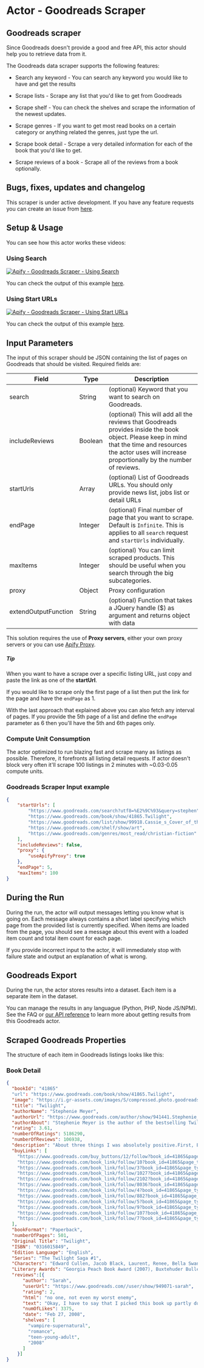 # Actor - Goodreads Scraper

## Goodreads scraper

Since Goodreads doesn't provide a good and free API, this actor should help you to retrieve data from it.

The Goodreads data scraper supports the following features:

-   Search any keyword - You can search any keyword you would like to have and get the results

-   Scrape lists - Scrape any list that you'd like to get from Goodreads

-   Scrape shelf - You can check the shelves and scrape the information of the newest updates.

-   Scrape genres - If you want to get most read books on a certain category or anything related the genres, just type the url.

-   Scrape book detail - Scrape a very detailed information for each of the book that you'd like to get.

-   Scrape reviews of a book - Scrape all of the reviews from a book optionally.

## Bugs, fixes, updates and changelog

This scraper is under active development. If you have any feature requests you can create an issue from [here](https://github.com/epctex/goodreads-scraper/issues).

## Setup & Usage

You can see how this actor works these videos:

### Using Search

[![Apify - Goodreads Scraper - Using Search](https://img.youtube.com/vi/7rpRBlIE--o/0.jpg)](https://www.youtube.com/watch?v=7rpRBlIE--o)

You can check the output of this example [here](https://api.apify.com/v2/datasets/AVTdGvcS2iOjDgAaV/items?clean=true&format=json).

### Using Start URLs

[![Apify - Goodreads Scraper - Using Start URLs](https://img.youtube.com/vi/ProePJ_1pwA/0.jpg)](https://www.youtube.com/watch?v=ProePJ_1pwA)

You can check the output of this example [here](https://api.apify.com/v2/datasets/yiZ9wm15WMTdmdH8L/items?clean=true&format=json).

## Input Parameters

The input of this scraper should be JSON containing the list of pages on Goodreads that should be visited. Required fields are:

| Field                | Type    | Description                                                                                                                                                                                                    |
| -------------------- | ------- | -------------------------------------------------------------------------------------------------------------------------------------------------------------------------------------------------------------- |
| search               | String  | (optional) Keyword that you want to search on Goodreads.                                                                                                                                                       |
| includeReviews       | Boolean | (optional) This will add all the reviews that Goodreads provides inside the book object. Please keep in mind that the time and resources the actor uses will increase proportionally by the number of reviews. |
| startUrls            | Array   | (optional) List of Goodreads URLs. You should only provide news list, jobs list or detail URLs                                                                                                                 |
| endPage              | Integer | (optional) Final number of page that you want to scrape. Default is `Infinite`. This is applies to all `search` request and `startUrls` individually.                                                          |
| maxItems             | Integer | (optional) You can limit scraped products. This should be useful when you search through the big subcategories.                                                                                                |
| proxy                | Object  | Proxy configuration                                                                                                                                                                                            |
| extendOutputFunction | String  | (optional) Function that takes a JQuery handle ($) as argument and returns object with data                                                                                                                    |

This solution requires the use of **Proxy servers**, either your own proxy servers or you can use [Apify Proxy](https://www.apify.com/docs/proxy).

##### Tip

When you want to have a scrape over a specific listing URL, just copy and paste the link as one of the **startUrl**.

If you would like to scrape only the first page of a list then put the link for the page and have the `endPage` as 1.

With the last approach that explained above you can also fetch any interval of pages. If you provide the 5th page of a list and define the `endPage` parameter as 6 then you'll have the 5th and 6th pages only.

### Compute Unit Consumption

The actor optimized to run blazing fast and scrape many as listings as possible. Therefore, it forefronts all listing detail requests. If actor doesn't block very often it'll scrape 100 listings in 2 minutes with ~0.03-0.05 compute units.

### Goodreads Scraper Input example

```json
{
    "startUrls": [
        "https://www.goodreads.com/search?utf8=%E2%9C%93&query=stephen",
        "https://www.goodreads.com/book/show/41865.Twilight",
        "https://www.goodreads.com/list/show/99918.Cassie_s_Cover_of_the_Year_2016",
        "https://www.goodreads.com/shelf/show/art",
        "https://www.goodreads.com/genres/most_read/christian-fiction"
    ],
    "includeReviews": false,
    "proxy": {
        "useApifyProxy": true
    },
    "endPage": 5,
    "maxItems": 100
}
```

## During the Run

During the run, the actor will output messages letting you know what is going on. Each message always contains a short label specifying which page from the provided list is currently specified.
When items are loaded from the page, you should see a message about this event with a loaded item count and total item count for each page.

If you provide incorrect input to the actor, it will immediately stop with failure state and output an explanation of what is wrong.

## Goodreads Export

During the run, the actor stores results into a dataset. Each item is a separate item in the dataset.

You can manage the results in any languague (Python, PHP, Node JS/NPM). See the FAQ or <a href="https://www.apify.com/docs/api" target="blank">our API reference</a> to learn more about getting results from this Goodreads actor.

## Scraped Goodreads Properties

The structure of each item in Goodreads listings looks like this:

### Book Detail

```json
{
  "bookId": "41865"
  "url": "https://www.goodreads.com/book/show/41865.Twilight",
  "image": "https://i.gr-assets.com/images/S/compressed.photo.goodreads.com/books/1361039443l/41865.jpg",
  "title": "Twilight",
  "authorName": "Stephenie Meyer",
  "authorUrl": "https://www.goodreads.com/author/show/941441.Stephenie_Meyer",
  "authorAbout": "Stephenie Meyer is the author of the bestselling Twilight series, The Host, and The Chemist. Twilight was one of 2005's most talked about novels and within weeks of its release the book debuted at #5 on The New York Times bestseller list. Among its many accolades, Twilight was named an \"ALA Top Ten Books for Young Adults,\" an Amazon.com \"Best Book of the Decade So Far,\" and a Publishers Weekly Bes\n  Stephenie Meyer is the author of the bestselling Twilight series, The Host, and The Chemist. Twilight was one of 2005's most talked about novels and within weeks of its release the book debuted at #5 on The New York Times bestseller list. Among its many accolades, Twilight was named an \"ALA Top Ten Books for Young Adults,\" an Amazon.com \"Best Book of the Decade So Far,\" and a Publishers Weekly Best Book of the Year. Meyer graduated from Brigham Young University with a degree in English Literature. She lives in Arizona with her husband and three sons.\n  ...more",
  "rating": 3.61,
  "numberOfRatings": 5186290,
  "numberOfReviews": 106938,
  "description": "About three things I was absolutely positive.First, Edward was a vampire.Second, there was a part of him—and I didn't know how dominant that part might be—that thirsted for my blood.And third, I was unconditionally and irrevocably in love with him.Deeply seductive and extraordinarily suspenseful, Twilight is a love story with bite.\n  About three things I was absolutely positive.First, Edward was a vampire.Second, there was a part of him—and I didn't know how dominant that part might be—that thirsted for my blood.And third, I was unconditionally and irrevocably in love with him.Deeply seductive and extraordinarily suspenseful, Twilight is a love story with bite.\n  ...more",
  "buyLinks": [
    "https://www.goodreads.com/buy_buttons/12/follow?book_id=41865&page_type=book&page_type_id=41865&ref=x_gr_w_bb_sout&sub_page_type=show&tag=x_gr_w_bb_sout-20",
    "https://www.goodreads.com/book_link/follow/10?book_id=41865&page_type=book&page_type_id=41865&ref=x_gr_w_bb_audible&source=dropdown&sub_page_type=show",
    "https://www.goodreads.com/book_link/follow/3?book_id=41865&page_type=book&page_type_id=41865&source=dropdown&sub_page_type=show",
    "https://www.goodreads.com/book_link/follow/1027?book_id=41865&page_type=book&page_type_id=41865&source=dropdown&sub_page_type=show",
    "https://www.goodreads.com/book_link/follow/2102?book_id=41865&page_type=book&page_type_id=41865&source=dropdown&sub_page_type=show",
    "https://www.goodreads.com/book_link/follow/8036?book_id=41865&page_type=book&page_type_id=41865&source=dropdown&sub_page_type=show",
    "https://www.goodreads.com/book_link/follow/4?book_id=41865&page_type=book&page_type_id=41865&source=dropdown&sub_page_type=show",
    "https://www.goodreads.com/book_link/follow/882?book_id=41865&page_type=book&page_type_id=41865&source=dropdown&sub_page_type=show",
    "https://www.goodreads.com/book_link/follow/5?book_id=41865&page_type=book&page_type_id=41865&source=dropdown&sub_page_type=show",
    "https://www.goodreads.com/book_link/follow/9?book_id=41865&page_type=book&page_type_id=41865&source=dropdown&sub_page_type=show",
    "https://www.goodreads.com/book_link/follow/107?book_id=41865&page_type=book&page_type_id=41865&source=dropdown&sub_page_type=show",
    "https://www.goodreads.com/book_link/follow/7?book_id=41865&page_type=book&page_type_id=41865&source=dropdown&sub_page_type=show"
  ],
  "bookFormat": "Paperback",
  "numberOfPages": 501,
  "Original Title": "Twilight",
  "ISBN": "0316015849",
  "Edition Language": "English",
  "Series": "The Twilight Saga #1",
  "Characters": "Edward Cullen, Jacob Black, Laurent, Renee, Bella Swan...more, Billy Black, Esme Cullen, Alice Cullen, Jasper Hale, Carlisle Cullen, Emmett Cullen, Rosalie Hale, Charlie Swan, Mike Newton, Jessica Stanley, Angela Weber, Tyler Crowley...less",
  "Literary Awards": "Georgia Peach Book Award (2007), Buxtehuder Bulle (2006), Kentucky Bluegrass Award for 9-12 (2007), Prijs van de Kinder- en Jeugdjury Vlaanderen (2008), Books I Loved Best Yearly (BILBY) Awards for Older Readers (2009)\n                      ...more\n                          West Australian Young Readers' Book Award (WAYRBA) for Older Readers (2008), Garden State Book Award for Fiction (Grades 9-12) (2008), South Carolina Book Award for Young Adult Book Award (2008), Grand Canyon Reader Award for Teen Book (2008), Maryland Black-Eyed Susan Book Award for High School (2008), Golden Sower Award for Young Adult (2009), Nevada Young Readers' Award for Young Adult Category  (2007), The Flume: New Hampshire Teen Reader's Choice Award (2007), Pennsylvania Young Readers' Choice Award for Young Adult (2009), Rhode Island Teen Book Award (2007), Evergreen Teen Book Award (2008), Michigan Library Association Thumbs Up! Award Nominee (2006), Teen Read Award Nominee for Best All-Time-Fave (2010), Deutscher Jugendliteraturpreis Nominee for Preis der Jugendjury (2007), Iowa High School Book Award (2008), Eliot Rosewater Indiana High School Book Award (2008), Lincoln Award (2008), Literaturpreis der Jury der jungen Leser for Cover (2007), Prix Et-lisez-moi (2008), Missouri Gateway Readers Award (2008)\n...less",
  "reviews":[{
      "author": "Sarah",
      "userUrl": "https://www.goodreads.com//user/show/949071-sarah",
      "rating": 2,
      "html": "no one, not even my worst enemy",
      "text": "Okay, I have to say that I picked this book up partly due to all the hype (and partly because it's involved two of my favorite genres)...",
      "numOfLikes": 3375,
      "date": "Feb 27, 2008",
      "shelves": [
        "vampire-supernatural",
        "romance",
        "teen-young-adult",
        "2008"
      ]
    }]
}
```
